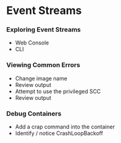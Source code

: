 # Event Streams

### Exploring Event Streams
- Web Console
- CLI

### Viewing Common Errors
- Change image name
- Review output
- Attempt to use the privileged SCC
- Review output

### Debug Containers
- Add a crap command into the container
- Identify / notice CrashLoopBackoff
